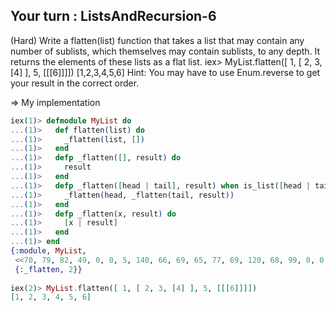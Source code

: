 ## Your turn : ListsAndRecursion-6
(Hard) Write a flatten(list) function that takes a list that may contain any
number of sublists, which themselves may contain sublists, to any depth.
It returns the elements of these lists as a flat list.
iex> MyList.flatten([ 1, [ 2, 3, [4] ], 5, [[[6]]]])
[1,2,3,4,5,6]
Hint: You may have to use Enum.reverse to get your result in the correct order.


=> My implementation
```elixir
iex(1)> defmodule MyList do
...(1)>   def flatten(list) do
...(1)>     _flatten(list, [])
...(1)>   end
...(1)>   defp _flatten([], result) do
...(1)>     result
...(1)>   end
...(1)>   defp _flatten([head | tail], result) when is_list([head | tail]) do
...(1)>     _flatten(head, _flatten(tail, result))
...(1)>   end
...(1)>   defp _flatten(x, result) do
...(1)>     [x | result]
...(1)>   end
...(1)> end
{:module, MyList,
 <<70, 79, 82, 49, 0, 0, 5, 140, 66, 69, 65, 77, 69, 120, 68, 99, 0, 0, 0, 151, 131, 104, 2, 100, 0, 14, 101, 108, 105, 120, 105, 114, 95, 100, 111, 99, 115, 95, 118, 49, 108, 0, 0, 0, 4, 104, 2, ...>>,
 {:_flatten, 2}}
 
iex(2)> MyList.flatten([ 1, [ 2, 3, [4] ], 5, [[[6]]]])
[1, 2, 3, 4, 5, 6]
```
